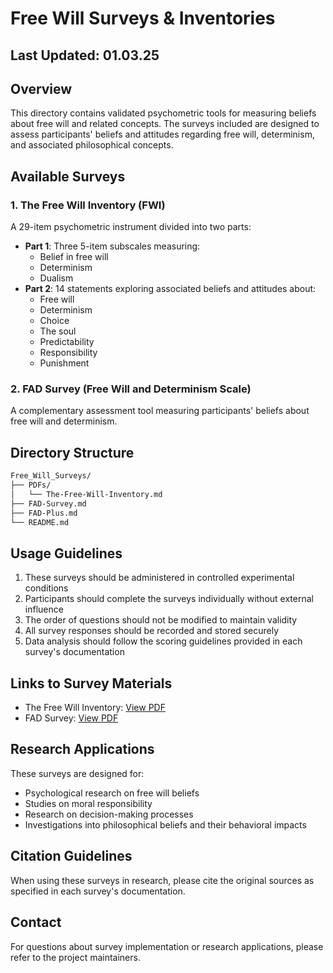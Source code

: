 # Free Will Surveys & Inventories

## Last Updated: 01.03.25

## Overview

This directory contains validated psychometric tools for measuring beliefs about free will and related concepts. The surveys included are designed to assess participants' beliefs and attitudes regarding free will, determinism, and associated philosophical concepts.

## Available Surveys

### 1. The Free Will Inventory (FWI)

A 29-item psychometric instrument divided into two parts:

- **Part 1**: Three 5-item subscales measuring:
  - Belief in free will
  - Determinism
  - Dualism
- **Part 2**: 14 statements exploring associated beliefs and attitudes about:
  - Free will
  - Determinism
  - Choice
  - The soul
  - Predictability
  - Responsibility
  - Punishment

### 2. FAD Survey (Free Will and Determinism Scale)

A complementary assessment tool measuring participants' beliefs about free will and determinism.

## Directory Structure

```bash
Free_Will_Surveys/
├── PDFs/
│   └── The-Free-Will-Inventory.md
├── FAD-Survey.md
├── FAD-Plus.md
└── README.md
```

## Usage Guidelines

1. These surveys should be administered in controlled experimental conditions
2. Participants should complete the surveys individually without external influence
3. The order of questions should not be modified to maintain validity
4. All survey responses should be recorded and stored securely
5. Data analysis should follow the scoring guidelines provided in each survey's documentation

## Links to Survey Materials

- The Free Will Inventory: [View PDF](https://drive.google.com/file/d/1tAhy7qkzBn5DGRdicv0z4XDHNZDM9QD5/view?usp=drivesdk)
- FAD Survey: [View PDF](https://drive.google.com/file/d/1OAV1VdMjvMuXSuL0qaTu3VcM8xWhQ_b6/view?usp=drivesdk)

## Research Applications

These surveys are designed for:

- Psychological research on free will beliefs
- Studies on moral responsibility
- Research on decision-making processes
- Investigations into philosophical beliefs and their behavioral impacts

## Citation Guidelines

When using these surveys in research, please cite the original sources as specified in each survey's documentation.

## Contact

For questions about survey implementation or research applications, please refer to the project maintainers.
